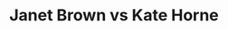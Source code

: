 ---
title: Janet Brown vs Kate Horne
player1:
  name: Brown, Janet
  percent: 96
  wins: 1
  losses: 0
player2:
  name: Horne, Kate
  percent: 93
  wins: 0
  losses: 1
games:
- player1:
    team: 'ON'
    position: Third
    percent: 96
    win: 1
    loss: 0
  player2:
    team: AB
    position: Lead
    percent: 93
    win: 0
    loss: 1
  event: Hearts
  year: 2002
  draw: Round Robin(1)
  score: ON 6 - AB 5
- player1:
    team: MID
    position: Third
    percent: 76
    win: 0
    loss: 1
  player2:
    team: KIN
    position: Lead
    percent: 85
    win: 1
    loss: 0
  event: Trials (Women)
  year: 2001
  draw: Round Robin(8)
  score: MID 6 - KIN 9
---